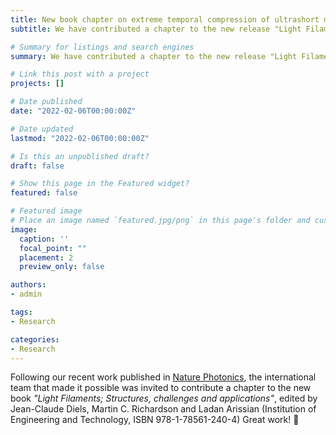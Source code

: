 ```yaml
---
title: New book chapter on extreme temporal compression of ultrashort mid-infrared pulses!📕
subtitle: We have contributed a chapter to the new release "Light Filaments; Structures, challenges and applications"

# Summary for listings and search engines
summary: We have contributed a chapter to the new release "Light Filaments; Structures, challenges and applications"

# Link this post with a project
projects: []

# Date published
date: "2022-02-06T00:00:00Z"

# Date updated
lastmod: "2022-02-06T00:00:00Z"

# Is this an unpublished draft?
draft: false

# Show this page in the Featured widget?
featured: false

# Featured image
# Place an image named `featured.jpg/png` in this page's folder and customize its options here.
image:
  caption: ''
  focal_point: ""
  placement: 2
  preview_only: false

authors:
- admin

tags:
- Research

categories:
- Research
---
```


Following our recent work published in [Nature Photonics](/publication/2021_uvtothz_continuum_elu_natphot/), the international team that made it possible was invited to contribute a chapter to the new book *"Light Filaments; Structures, challenges and applications"*, edited by Jean-Claude Diels, Martin C. Richardson and Ladan Arissian (Institution of Engineering and Technology, ISBN 978-1-78561-240-4) Great work! 🙌